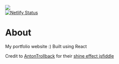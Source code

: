 [![](https://cdn.discordapp.com/attachments/1123922645663092736/1125073228583403580/image.png)](https://detkewldog.netlify.app/)
<br />
[![Netlify Status](https://api.netlify.com/api/v1/badges/6010f6a7-2f6b-4dfa-9150-97419e01ffb1/deploy-status)](https://app.netlify.com/sites/detkewldog/deploys)

# About
My portfolio website :) Built using React

Credit to [AntonTrollback](http://jsfiddle.net/user/AntonTrollback/) for their [shine effect jsfiddle](http://jsfiddle.net/AntonTrollback/nqQc7/)

